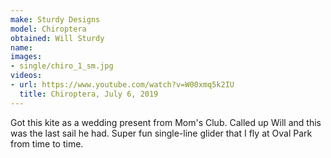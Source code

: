 ```yaml
---
make: Sturdy Designs
model: Chiroptera
obtained: Will Sturdy
name:
images:
- single/chiro_1_sm.jpg
videos:
- url: https://www.youtube.com/watch?v=W00xmq5k2IU
  title: Chiroptera, July 6, 2019
---
```


Got this kite as a wedding present from Mom's Club.
Called up Will and this was the last sail he had.
Super fun single-line glider that I fly at Oval Park from time to time.
